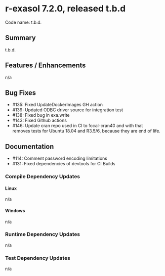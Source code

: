 # r-exasol 7.2.0, released t.b.d

Code name: t.b.d.

## Summary 

t.b.d. 

## Features / Enhancements

 n/a

## Bug Fixes

 - #135: Fixed UpdateDockerImages GH action
 - #139: Updated ODBC driver source for integration test
 - #138: Fixed bug in exa.write
 - #143: Fixed Github actions
 - #146: Update cran repo used in CI to focal-cran40 and with that removes tests for Ubuntu 18.04 and R3.5/6, because they are end of life.



## Documentation

 - #114: Comment password encoding limitations
 - #131: Fixed dependencies of devtools for CI Builds

### Compile Dependency Updates

#### Linux
n/a

#### Windows
n/a

### Runtime Dependency Updates
n/a

### Test Dependency Updates
n/a
